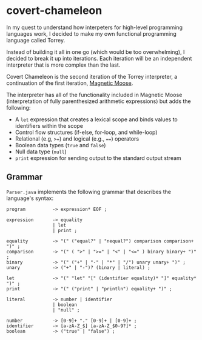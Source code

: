 # covert-chameleon

In my quest to understand how interpeters for high-level programming languages work, I decided to make my own functional programming language called Torrey.

Instead of building it all in one go (which would be too overwhelming), I decided to break it up into iterations.  Each iteration will be an independent interpreter that is more complex than the last.

Covert Chameleon is the second iteration of the Torrey interpreter, a continuation of the first iteration, [Magnetic Moose](https://github.com/MatthewKosloski/magnetic-moose).

The interpreter has all of the functionality included in Magnetic Moose (interpretation of fully parenthesized arithmetic expressions) but adds the following:

- A `let` expression that creates a lexical scope and binds values to identifiers within the scope
- Control flow structures (if-else, for-loop, and while-loop) 
- Relational (e.g, `>=`) and logical (e.g., `==`) operators
- Boolean data types (`true` and `false`)
- Null data type (`null`)
- `print` expression for sending output to the standard output stream

## Grammar

`Parser.java` implements the following grammar that describes the language's syntax:

```
program          -> expression* EOF ;

expression       -> equality 
                 | let 
                 | print ;

equality         -> "(" ("equal?" | "nequal?") comparison comparison+ ")" ;
comparison       -> "(" ( ">" | ">=" | "<" | "<=" ) binary binary+ ")" ; 
binary           -> "(" ("+" | "-" | "*" | "/") unary unary+ ")" ;
unary            -> ("+" | "-")? (binary | literal) ;

let              -> "(" "let" "[" (identifier equality)* "]" equality* ")" ;
print            -> "(" ("print" | "println") equality+ ")" ;

literal          -> number | identifier 
                 | boolean 
                 | "null" ;

number           -> [0-9]+ "." [0-9]+ | [0-9]+ ;
identifier       -> [a-zA-Z_$] [a-zA-Z_$0-9?]* ;
boolean          -> ("true" | "false") ;
```